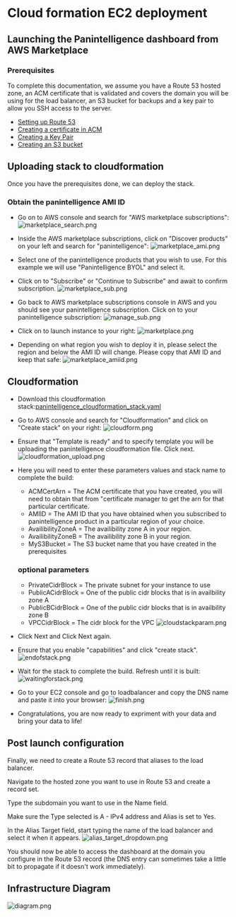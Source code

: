 # Cloud formation EC2 deployment

## Launching the Panintelligence dashboard from AWS Marketplace
### Prerequisites
To complete this documentation, we assume you have a Route 53 hosted zone, an ACM certificate that is validated and covers the domain you will be using for the load balancer, an S3 bucket for backups and a key pair to allow you SSH access to the server.

- [Setting up Route 53](https://docs.aws.amazon.com/Route53/latest/DeveloperGuide/setting-up-route-53.html)
- [Creating a certificate in ACM](https://docs.aws.amazon.com/acm/latest/userguide/setup.html)
- [Creating a Key Pair](https://docs.aws.amazon.com/AWSEC2/latest/UserGuide/ec2-key-pairs.html)
- [Creating an S3 bucket](https://docs.aws.amazon.com/AmazonS3/latest/gsg/CreatingABucket.html)

## Uploading stack to cloudformation

Once you have the prerequisites done, we can deploy the stack.

### Obtain the panintelligence AMI ID
- Go on to AWS console and search for "AWS marketplace subscriptions":
![marketplace_search.png](/images/marketplace_search.png)

- Inside the AWS marketplace subscriptions, click on "Discover products" on your left and search for "panintelligence": 
![marketplace_ami.png](/images/marketplace_ami.png)

- Select one of the panintelligence products that you wish to use. For this example we will use "Panintelligence BYOL" and select it.

- Click on to "Subscribe" or "Continue to Subscribe" and await to confirm subscription.
![marketplace_sub.png](/cloud/cloudformation/marketplace_sub.png)

- Go back to AWS marketplace subscriptions console in AWS and you should see your panintelligence subscription. Click on to your panintelligence subscription:
![manage_sub.png](/cloud/cloudformation/manage_sub.png)

- Click on to launch instance to your right:
![marketplace.png](/images/marketplace.png)

- Depending on what region you wish to deploy it in, please select the region and below the AMI ID will change. Please copy that AMI ID and keep that safe:
![marketplace_amiid.png](/images/marketplace_amiid.png)

## Cloudformation 

- Download this cloudformation stack:[panintelligence_cloudformation_stack.yaml](/images/panintelligence_cloudformation_stack.yaml)

- Go to AWS console and search for "Cloudformation" and click on "Create stack" on your right:
![cloudform.png](/images/cloudform.png)
- Ensure that "Template is ready" and to specify template you will be uploading the panintelligence cloudformation file. Click next.
![cloudformation_upload.png](/images/cloudformation_upload.png)

- Here you will need to enter these parameters values  and stack name to complete the build:
	- ACMCertArn = The ACM certificate that you have created, you will need to obtain that from "certificate manager to get the arn for that particular certificate.
  - AMIID = The AMI ID that you have obtained when you subscribed to panintelligence product in a particular region of your choice.
  - AvailibilityZoneA = The availibility zone A in your region. 
  - AvailibilityZoneB = The availibility zone B in your region. 
  - MyS3Bucket = The S3 bucket name that you have created in the prerequisites
  ### optional parameters
  - PrivateCidrBlock = The private subnet for your instance to use
  - PublicACidrBlock = One of the public cidr blocks that is in availbility zone A
  - PublicBCidrBlock = One of the public cidr blocks that is in availbility zone B
  - VPCCidrBlock = The cidr block for the VPC
![cloudstackparam.png](/images/cloudstackparam.png)

- Click Next and Click Next again.
- Ensure that you enable "capabilities" and click "create stack".
![endofstack.png](/images/endofstack.png)

- Wait for the stack to complete the build. Refresh until it is built:
![waitingforstack.png](/images/waitingforstack.png)

- Go to your EC2 console and go to loadbalancer and copy the DNS name and paste it into your browser:
![finish.png](/images/finish.png)

- Congratulations, you are now ready to expriment with your data and bring your data to life! 

## Post launch configuration
Finally, we need to create a Route 53 record that aliases to the load balancer.

Navigate to the hosted zone you want to use in Route 53 and create a record set.

Type the subdomain you want to use in the Name field.

Make sure the Type selected is A - IPv4 address and Alias is set to Yes.

In the Alias Target field, start typing the name of the load balancer and select it when it appears.
![alias_target_dropdown.png](/images/alias_target_dropdown.png)

You should now be able to access the dashboard at the domain you configure in the Route 53 record (the DNS entry can sometimes take a little bit to propagate if it doesn't work immediately).

## Infrastructure Diagram
![diagram.png](/images/diagram.png)
